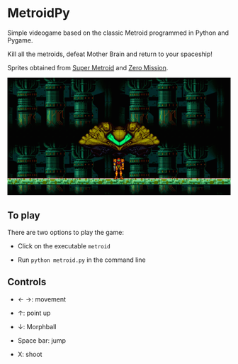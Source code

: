 # MetroidPy

Simple videogame based on the classic Metroid programmed in Python and Pygame.

Kill all the metroids, defeat Mother Brain and return to your spaceship!

Sprites obtained from [Super Metroid](https://www.spriters-resource.com/snes/smetroid/) and [Zero Mission](https://www.spriters-resource.com/game_boy_advance/metzero/).

![opening scene](opening.png)

## To play

There are two options to play the game:

- Click on the executable `metroid`

- Run `python metroid.py` in the command line

## Controls

- &#8592; &#8594;: movement

- &#8593;: point up

- &#8595;: Morphball

- Space bar: jump

- X: shoot
